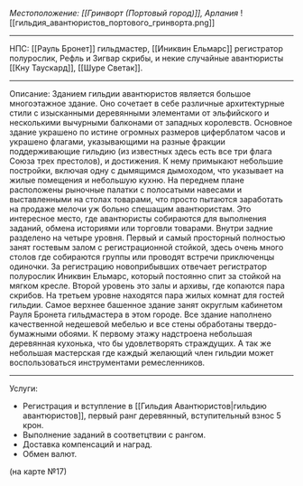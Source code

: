 *Местоположение: [[Гринворт (Портовый город)]], Арлания*
![[гильдия_авантюристов_портового_гринворта.png]]
_________
НПС: [[Рауль Бронет]] гильдмастер, [[Иниквин Ельмарс]] регистратор полурослик, Рефль и Зигвар скрибы, и некие случайные авантюристы [[Кну Таускард]], [[Шуре Светак]].
_________
Описание: Зданием гильдии авантюристов является большое многоэтажное здание. Оно сочетает в себе различные архитектурные стили с изысканными деревянными элементами от эльфийского и несколькими вычурными балконами от западных королевств. Основное здание украшено по истине огромных размеров циферблатом часов и украшено флагами, указывающими на разные фракции поддерживающие гильдию (из известных здесь есть все три флага Союза трех престолов), и достижения. К нему примыкают небольшие постройки, включая одну с дымящимся дымоходом, что указывает на жилые помещения и небольшую кухню. На переднем плане расположены рыночные палатки с полосатыми навесами и выставленными на столах товарами, что просто пытаются заработать на продаже мелочи уж больно спешащим авантюристам. Это интересное место, где авантюристы собираются для выполнения заданий, обмена историями или торговли товарами. 
Внутри задние разделено на четыре уровня. Первый и самый просторный полностью занят гостевым залом с регистрационной стойкой, здесь очень много столов где собираются группы или проводят встречи приключенцы одиночки. За регистрацию новоприбывших отвечает регистратор полурослик Иниквин Ельмарс, который постоянно спит за стойкой на мягком кресле. Второй уровень это залы и архивы, где копаются пара скрибов. На третьем уровне находятся пара жилых комнат для гостей гильдии. Самое верхнее башенное здание занят округлым кабинетом Рауля Бронета гильдмастера в этом городе. Все здание наполнено качественной недешевой мебелью и все стены обработаны твердо-бумажными обоями. К первому этажу надстроена небольшая деревянная кухонька, что бы удовлетворять страждущих. А так же небольшая мастерская где каждый желающий член гильдии может воспользоваться инструментами ремесленников. 
_________
Услуги: 
* Регистрация и вступление в [[Гильдия Авантюристов|гильдию авантюристов]], первый ранг деревянный, вступительный взнос 5 крон. 
* Выполнение заданий в соответцтвии с рангом. 
* Доставка компенсаций и наград. 
* Обмен валют.

(на карте №17)

